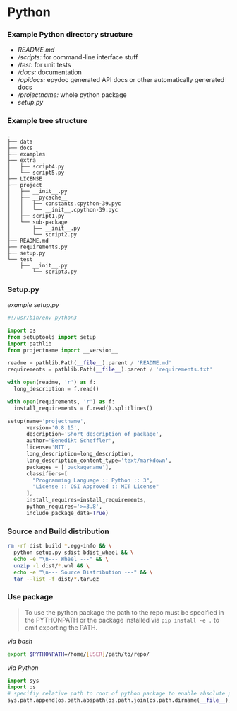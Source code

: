 # Python

### Example Python directory structure
- *README.md*
- */scripts:* for command-line interface stuff
- */test:* for unit tests
- */docs:* documentation
- */apidocs:* epydoc generated API docs or other automatically generated docs
- */projectname:* whole python package
- *setup.py* 


### Example tree structure
```text
.
├── data
├── docs
├── examples
├── extra
│   ├── script4.py
│   └── script5.py
├── LICENSE
├── project
│   ├── __init__.py
│   ├── __pycache__
│   │   ├── constants.cpython-39.pyc
│   │   └── __init__.cpython-39.pyc
│   ├── script1.py
│   └── sub-package
│       ├── __init__.py
│       └── script2.py
├── README.md
├── requirements.py
├── setup.py
└── test
    ├── __init__.py
        └── script3.py
```

### Setup.py

*example setup.py*
```python
#!/usr/bin/env python3

import os
from setuptools import setup
import pathlib
from projectname import __version__ 

readme = pathlib.Path(__file__).parent / 'README.md'
requirements = pathlib.Path(__file__).parent / 'requirements.txt'

with open(readme, 'r') as f:
  long_description = f.read()

with open(requirements, 'r') as f:
  install_requirements = f.read().splitlines()

setup(name='projectname',
      version='0.8.15',
      description='Short description of package',
      author='Benedikt Scheffler',
      license='MIT',
      long_description=long_description,
      long_description_content_type='text/markdown',
      packages = ['packagename'],
      classifiers=[
        "Programming Language :: Python :: 3",
        "License :: OSI Approved :: MIT License"
      ],
      install_requires=install_requirements,
      python_requires='>=3.8',
      include_package_data=True)
```

### Source and Build distribution

```bash
rm -rf dist build *.egg-info && \
  python setup.py sdist bdist_wheel && \
  echo -e "\n--- Wheel ---" && \
  unzip -l dist/*.whl && \
  echo -e "\n--- Source Distribution ---" && \
  tar --list -f dist/*.tar.gz
```

### Use package

> To use the python package the path to the repo must be specified in the PYTHONPATH or the package installed via `pip install -e .` to omit exporting the PATH. 

*via bash*
```bash
export $PYTHONPATH=/home/[USER]/path/to/repo/
```

*via Python*
```python
import sys
import os
# specifiy relative path to root of python package to enable absolute package references
sys.path.append(os.path.abspath(os.path.join(os.path.dirname(__file__), '..')))
```
